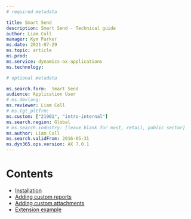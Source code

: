 ```yaml
---
# required metadata

title: Smart Send
description: Smart Send - Technical guide
author: Liam Coll
manager: Kym Parker
ms.date: 2021-07-29
ms.topic: article
ms.prod: 
ms.service: dynamics-ax-applications
ms.technology: 

# optional metadata

ms.search.form:  Smart Send
audience: Application User
# ms.devlang: 
ms.reviewer: Liam Coll
# ms.tgt_pltfrm: 
ms.custom: ["21901", "intro-internal"]
ms.search.region: Global
# ms.search.industry: [leave blank for most, retail, public sector]
ms.author: Liam Coll
ms.search.validFrom: 2016-05-31
ms.dyn365.ops.version: AX 7.0.1
---
```


# Contents
- [Installation](Installation-guide.md)
- [Adding custom reports](Adding-custom-reports.md) 
- [Adding custom attachments](Adding-custom-attachments.md)
- [Extension example](SmartSendExtensionSample.zip) 
